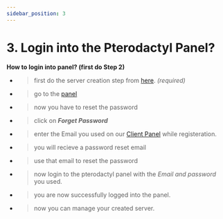 ```yaml
---
sidebar_position: 3
---
```


# 3. Login into the Pterodactyl Panel?

 **How to login into panel? (first do Step 2)**


- > first do the server creation step from [here](https://docs.lyxia.net/docs/getting-started/create-a-server/). *(required)*

- > go to the [panel](https://panel.lyxia.net/)

- > now you have to reset the password 

- > click on ***Forget Password***

- > enter the Email you used on our [Client Panel](https://client.lyxia.net/) while registeration.

- > you will recieve a password reset email 

- > use that email to reset the password 

- > now login to the pterodactyl panel with the *Email and password* you used.

- > you are now successfully logged into the panel.

- > now you can manage your created server.